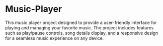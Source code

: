 # Music-Player
This music player project designed to provide a user-friendly interface for playing and managing your favorite music. The project includes features such as play/pause controls, song details display, and a responsive design for a seamless music experience on any device.

